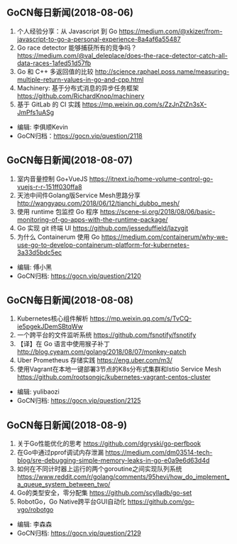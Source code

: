 GoCN每日新闻(2018-08-06)
---

1. 个人经验分享：从 Javascript 到 Go https://medium.com/@xkizer/from-javascript-to-go-a-personal-experience-8a4af6a55487
2. Go race detector 能够捕获所有的竞争吗？ https://medium.com/@val_deleplace/does-the-race-detector-catch-all-data-races-1afed51d57fb
3. Go 和 C++ 多返回值的比较 http://science.raphael.poss.name/measuring-multiple-return-values-in-go-and-cpp.html
4. Machinery: 基于分布式消息的异步任务框架 https://github.com/RichardKnop/machinery
5. 基于 GitLab 的 CI 实践 https://mp.weixin.qq.com/s/ZzJnZtZn3sX-JmPfs1uASg

* 编辑: 李俱顺Kevin
* GoCN归档：https://gocn.vip/question/2118

## GoCN每日新闻(2018-08-07)

1. 室内音量控制 Go+VueJS  https://itnext.io/home-volume-control-go-vuejs-r-r-151ff030ffa8
2. 天池中间件Golang版Service Mesh思路分享 http://wangyapu.com/2018/06/12/tianchi_dubbo_mesh/
3. 使用 runtime 包监控 Go 程序 https://scene-si.org/2018/08/06/basic-monitoring-of-go-apps-with-the-runtime-package/
4. Go 实现 git 终端 UI https://github.com/jesseduffield/lazygit
5. 为什么 Containerum 使用 Go https://medium.com/containerum/why-we-use-go-to-develop-containerum-platform-for-kubernetes-3a33d5bdc5ec

* 编辑: 傅小黑
* GoCN归档: https://gocn.vip/question/2120


## GoCN每日新闻(2018-08-08)

1. Kubernetes核心组件解析 https://mp.weixin.qq.com/s/TvCQ-ie5pgekJDemSBtqWw
2. 一个跨平台的文件监听系统 https://github.com/fsnotify/fsnotify
3. 【译】在 Go 语言中使用猴子补丁 http://blog.cyeam.com/golang/2018/08/07/monkey-patch
4. Uber Prometheus 存储实践 https://eng.uber.com/m3/
5. 使用Vagrant在本地一键部署3节点的K8s分布式集群和Istio Service Mesh https://github.com/rootsongjc/kubernetes-vagrant-centos-cluster

* 编辑: yulibaozi
* GoCN归档: https://gocn.vip/question/2125


## GoCN每日新闻(2018-08-9)

1. 关于Go性能优化的思考 https://github.com/dgryski/go-perfbook
2. 在Go中通过pprof调试内存泄漏 https://medium.com/dm03514-tech-blog/sre-debugging-simple-memory-leaks-in-go-e0a9e6d63d4d
3. 如何在不同计时器上运行的两个goroutine之间实现队列系统 https://www.reddit.com/r/golang/comments/95hevi/how_do_implement_a_queue_system_between_two/
4. Go的类型安全，零分配集 https://github.com/scylladb/go-set
5. RobotGo，Go Native跨平台GUI自动化 https://github.com/go-vgo/robotgo


* 编辑: 李森森
* GoCN归档: https://gocn.vip/question/2129
